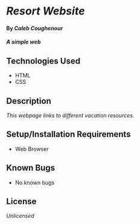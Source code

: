 # _Resort Website_

#### By _**Caleb Coughenour**_

#### _A simple web_

## Technologies Used

* HTML
* CSS

## Description

_This webpage links to different vacation resources._

## Setup/Installation Requirements

* Web Browser

## Known Bugs

* No known bugs

## License

_Unlicensed_
